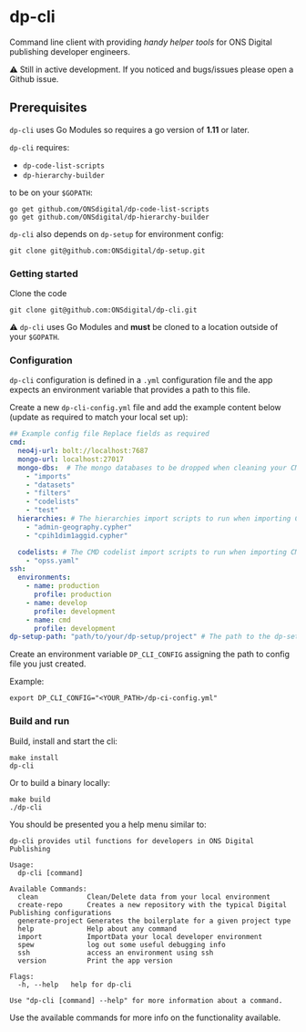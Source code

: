 # dp-cli

Command line client with providing *handy helper tools* for ONS Digital publishing developer engineers.

:warning: Still in active development. If you noticed and bugs/issues please open a Github issue. 

## Prerequisites
`dp-cli` uses Go Modules so requires a go version of **1.11** or later. 

`dp-cli` requires:
- `dp-code-list-scripts` 
- `dp-hierarchy-builder`

to be on your `$GOPATH`:
```
go get github.com/ONSdigital/dp-code-list-scripts
go get github.com/ONSdigital/dp-hierarchy-builder
```

`dp-cli` also depends on `dp-setup` for  environment config:
```
git clone git@github.com:ONSdigital/dp-setup.git
```

### Getting started
Clone the code
```
git clone git@github.com:ONSdigital/dp-cli.git
```

:warning: `dp-cli` uses Go Modules and **must** be cloned to a location outside of your `$GOPATH`.

### Configuration
`dp-cli` configuration is defined in a `.yml` configuration file and the app expects an environment variable that provides a path to this file.

Create a new `dp-cli-config.yml` file and add the example content below (update as required to match your local set up):

```yaml
## Example config file Replace fields as required
cmd:
  neo4j-url: bolt://localhost:7687
  mongo-url: localhost:27017
  mongo-dbs:  # The mongo databases to be dropped when cleaning your CMD data
    - "imports"
    - "datasets"
    - "filters"
    - "codelists"
    - "test"
  hierarchies: # The hierarchies import scripts to run when importing CMD data.
    - "admin-geography.cypher"
    - "cpih1dim1aggid.cypher"

  codelists: # The CMD codelist import scripts to run when importing CMD data.
    - "opss.yaml"
ssh:
  environments:
    - name: production
      profile: production
    - name: develop
      profile: development
    - name: cmd
      profile: development
dp-setup-path: "path/to/your/dp-setup/project" # The path to the dp-setup repo on your machine.
```
 
Create an environment variable `DP_CLI_CONFIG` assigning the path to config file you just created.

Example:
```
export DP_CLI_CONFIG="<YOUR_PATH>/dp-ci-config.yml"
```

### Build and run

Build, install and start the cli:
```
make install
dp-cli
```
Or to build a binary locally:
```
make build
./dp-cli
```

You should be presented you a help menu similar to:
```
dp-cli provides util functions for developers in ONS Digital Publishing

Usage:
  dp-cli [command]

Available Commands:
  clean            Clean/Delete data from your local environment
  create-repo      Creates a new repository with the typical Digital Publishing configurations
  generate-project Generates the boilerplate for a given project type
  help             Help about any command
  import           ImportData your local developer environment
  spew             log out some useful debugging info
  ssh              access an environment using ssh
  version          Print the app version

Flags:
  -h, --help   help for dp-cli

Use "dp-cli [command] --help" for more information about a command.
```

Use the available commands for more info on the functionality available.